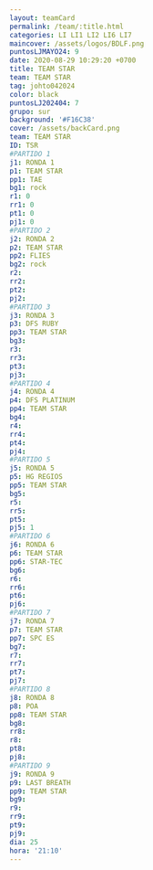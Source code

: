 ```yaml
---
layout: teamCard
permalink: /team/:title.html
categories: LI LI1 LI2 LI6 LI7 
maincover: /assets/logos/BDLF.png
puntosLJMAYO24: 9
date: 2020-08-29 10:29:20 +0700
title: TEAM STAR
team: TEAM STAR
tag: johto042024
color: black
puntosLJ202404: 7
grupo: sur
background: '#F16C38'
cover: /assets/backCard.png
team: TEAM STAR
ID: TSR
#PARTIDO 1
j1: RONDA 1
p1: TEAM STAR
pp1: TAE
bg1: rock
r1: 0
rr1: 0
pt1: 0
pj1: 0
#PARTIDO 2
j2: RONDA 2
p2: TEAM STAR
pp2: FLIES
bg2: rock
r2: 
rr2: 
pt2: 
pj2: 
#PARTIDO 3
j3: RONDA 3
p3: DFS RUBY
pp3: TEAM STAR
bg3:
r3: 
rr3: 
pt3: 
pj3: 
#PARTIDO 4
j4: RONDA 4
p4: DFS PLATINUM
pp4: TEAM STAR
bg4: 
r4: 
rr4: 
pt4: 
pj4: 
#PARTIDO 5
j5: RONDA 5
p5: HG REGIOS
pp5: TEAM STAR
bg5: 
r5: 
rr5: 
pt5: 
pj5: 1
#PARTIDO 6
j6: RONDA 6
p6: TEAM STAR
pp6: STAR-TEC
bg6: 
r6: 
rr6: 
pt6: 
pj6: 
#PARTIDO 7
j7: RONDA 7
p7: TEAM STAR
pp7: SPC ES
bg7: 
r7: 
rr7: 
pt7: 
pj7: 
#PARTIDO 8
j8: RONDA 8
p8: POA
pp8: TEAM STAR
bg8: 
rr8: 
r8: 
pt8: 
pj8: 
#PARTIDO 9
j9: RONDA 9
p9: LAST BREATH
pp9: TEAM STAR
bg9:
r9: 
rr9: 
pt9: 
pj9: 
dia: 25
hora: '21:10'
---
```



